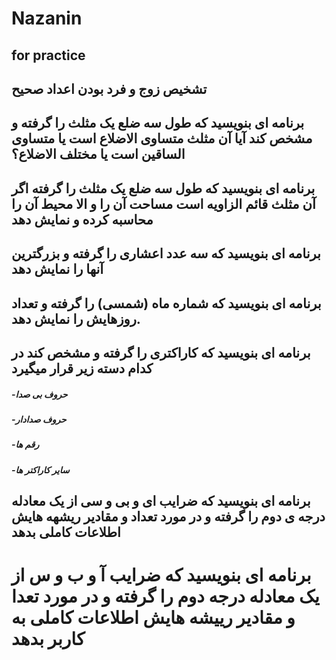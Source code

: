 # Nazanin
## for practice
##   تشخیص زوج و فرد بودن اعداد صحیح
## برنامه ای بنویسید که طول سه ضلع یک مثلث را گرفته و مشخص کند آیا آن مثلث متساوی الاضلاع است یا متساوی الساقین است یا مختلف الاضلاع؟ 
## برنامه ای بنویسید که طول سه ضلع یک مثلث را گرفته اگر آن مثلث قائم الزاویه است مساحت آن را و الا محیط آن را محاسبه کرده و نمایش دهد
## برنامه ای بنویسید که سه عدد اعشاری را گرفته و بزرگترین آنها را نمایش دهد
## برنامه ای بنویسید که شماره ماه (شمسی) را گرفته و تعداد روزهایش را نمایش دهد.
## برنامه ای بنویسید که کاراکتری را گرفته و مشخص کند در کدام دسته زیر قرار میگیرد
##### -حروف بی صدا
##### -حروف صدادار
##### -رقم ها
##### -سایر کاراکتر ها
## برنامه ای بنویسید که ضرایب ای و بی و سی از یک معادله درجه ی دوم را گرفته و در مورد تعداد و مقادیر ریشهه هایش اطلاعات کاملی بدهد
# برنامه ای بنویسید که ضرایب آ و ب و س از یک معادله  درجه دوم را گرفته و در مورد تعدا و مقادیر رییشه هایش اطلاعات کاملی به کاربر بدهد

